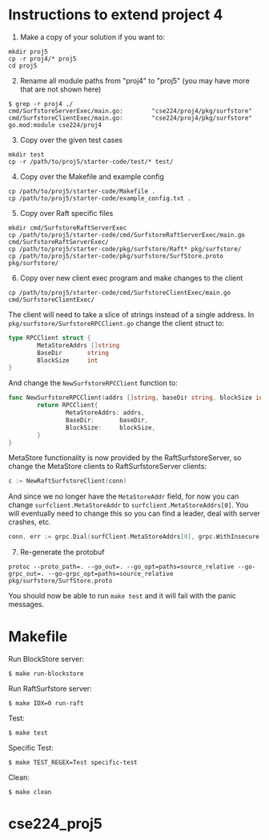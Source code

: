 # Instructions to extend project 4

1. Make a copy of your solution if you want to:
```console
mkdir proj5
cp -r proj4/* proj5
cd proj5
```

2. Rename all module paths from "proj4" to "proj5" (you may have more that are not shown here)
```console
$ grep -r proj4 ./
cmd/SurfstoreServerExec/main.go:        "cse224/proj4/pkg/surfstore"
cmd/SurfstoreClientExec/main.go:        "cse224/proj4/pkg/surfstore"
go.mod:module cse224/proj4
```

3. Copy over the given test cases
```console
mkdir test
cp -r /path/to/proj5/starter-code/test/* test/
```

4. Copy over the Makefile and example config
```console
cp /path/to/proj5/starter-code/Makefile .
cp /path/to/proj5/starter-code/example_config.txt .
```

5. Copy over Raft specific files
```console
mkdir cmd/SurfstoreRaftServerExec
cp /path/to/proj5/starter-code/cmd/SurfstoreRaftServerExec/main.go cmd/SurfstoreRaftServerExec/
cp /path/to/proj5/starter-code/pkg/surfstore/Raft* pkg/surfstore/
cp /path/to/proj5/starter-code/pkg/surfstore/SurfStore.proto pkg/surfstore/
```

6. Copy over new client exec program and make changes to the client
```console
cp /path/to/proj5/starter-code/cmd/SurfstoreClientExec/main.go cmd/SurfstoreClientExec/
```

The client will need to take a slice of strings instead of a single address. In `pkg/surfstore/SurfstoreRPCClient.go` change the client struct to:

```go
type RPCClient struct {
        MetaStoreAddrs []string
        BaseDir       string
        BlockSize     int
}
```

And change the `NewSurfstoreRPCClient` function to:

```go
func NewSurfstoreRPCClient(addrs []string, baseDir string, blockSize int) RPCClient {
        return RPCClient{
                MetaStoreAddrs: addrs,
                BaseDir:       baseDir,
                BlockSize:     blockSize,
        }
}
```

MetaStore functionality is now provided by the RaftSurfstoreServer, so change the MetaStore clients to RaftSurfstoreServer clients:

```go
c := NewRaftSurfstoreClient(conn)
```

And since we no longer have the `MetaStoreAddr` field, for now you can change `surfclient.MetaStoreAddr` to `surfclient.MetaStoreAddrs[0]`. You will eventually need to change this so you can find a leader, deal with server crashes, etc. 
```go
conn, err := grpc.Dial(surfClient.MetaStoreAddrs[0], grpc.WithInsecure())
```


7. Re-generate the protobuf
```console
protoc --proto_path=. --go_out=. --go_opt=paths=source_relative --go-grpc_out=. --go-grpc_opt=paths=source_relative pkg/surfstore/SurfStore.proto
```


You should now be able to run `make test` and it will fail with the panic messages.


# Makefile

Run BlockStore server:
```console
$ make run-blockstore
```

Run RaftSurfstore server:
```console
$ make IDX=0 run-raft
```

Test:
```console
$ make test
```

Specific Test:
```console
$ make TEST_REGEX=Test specific-test
```

Clean:
```console
$ make clean
```
# cse224_proj5
